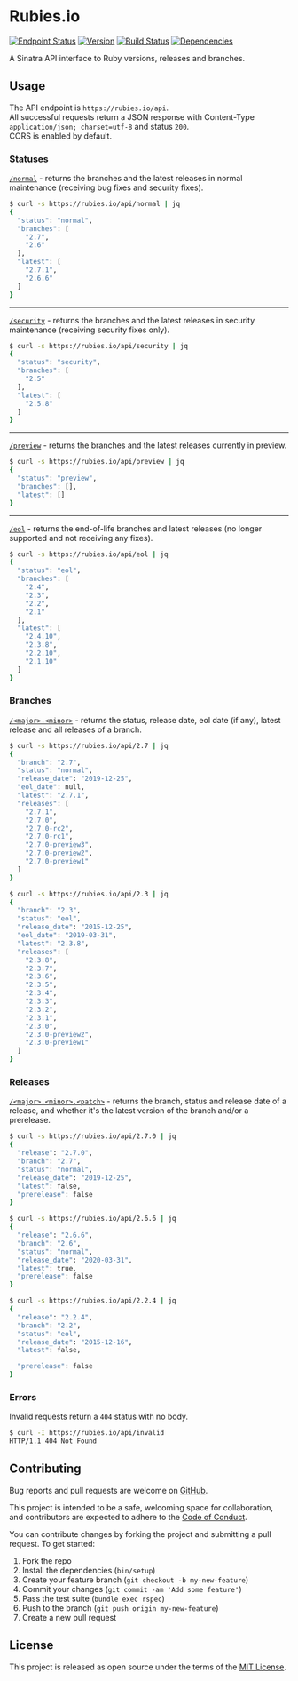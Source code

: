 # Rubies.io

[![Endpoint Status](https://img.shields.io/website?down_message=offline&label=endpoint&up_message=online&url=https%3A%2F%2Frubies.io)](https://rubies.io)
[![Version](https://img.shields.io/badge/dynamic/json?color=brightgreen&label=version&query=%24.version&url=https%3A%2F%2Frubies.io%2Fapi%2Fversion)](https://rubies.io/api/version)
[![Build Status](https://travis-ci.org/epistrephein/rubies.svg?branch=master)](https://travis-ci.org/epistrephein/rubies)
[![Dependencies](https://badges.depfu.com/badges/90e3488355f731bba22b6984fbd8effe/overview.svg)](https://depfu.com/github/epistrephein/rubies?project_id=5864)

A Sinatra API interface to Ruby versions, releases and branches.

## Usage

The API endpoint is `https://rubies.io/api`.  
All successful requests return a JSON response with Content-Type `application/json; charset=utf-8` and status `200`.  
CORS is enabled by default.

### Statuses

[`/normal`](https://rubies.io/api/normal) - returns the branches and the latest releases in normal maintenance (receiving bug fixes and security fixes).

```bash
$ curl -s https://rubies.io/api/normal | jq
{
  "status": "normal",
  "branches": [
    "2.7",
    "2.6"
  ],
  "latest": [
    "2.7.1",
    "2.6.6"
  ]
}
```

---

[`/security`](https://rubies.io/api/security) - returns the branches and the latest releases in security maintenance (receiving security fixes only).

```bash
$ curl -s https://rubies.io/api/security | jq
{
  "status": "security",
  "branches": [
    "2.5"
  ],
  "latest": [
    "2.5.8"
  ]
}
```

---

[`/preview`](https://rubies.io/api/preview) - returns the branches and the latest releases currently in preview.

```bash
$ curl -s https://rubies.io/api/preview | jq
{
  "status": "preview",
  "branches": [],
  "latest": []
}
```

---

[`/eol`](https://rubies.io/api/eol) - returns the end-of-life branches and latest releases (no longer supported and not receiving any fixes).

```bash
$ curl -s https://rubies.io/api/eol | jq
{
  "status": "eol",
  "branches": [
    "2.4",
    "2.3",
    "2.2",
    "2.1"
  ],
  "latest": [
    "2.4.10",
    "2.3.8",
    "2.2.10",
    "2.1.10"
  ]
}
```

### Branches

[`/<major>.<minor>`](https://rubies.io/api/2.7) - returns the status, release date, eol date (if any), latest release and all releases of a branch.

```bash
$ curl -s https://rubies.io/api/2.7 | jq
{
  "branch": "2.7",
  "status": "normal",
  "release_date": "2019-12-25",
  "eol_date": null,
  "latest": "2.7.1",
  "releases": [
    "2.7.1",
    "2.7.0",
    "2.7.0-rc2",
    "2.7.0-rc1",
    "2.7.0-preview3",
    "2.7.0-preview2",
    "2.7.0-preview1"
  ]
}
```

```bash
$ curl -s https://rubies.io/api/2.3 | jq
{
  "branch": "2.3",
  "status": "eol",
  "release_date": "2015-12-25",
  "eol_date": "2019-03-31",
  "latest": "2.3.8",
  "releases": [
    "2.3.8",
    "2.3.7",
    "2.3.6",
    "2.3.5",
    "2.3.4",
    "2.3.3",
    "2.3.2",
    "2.3.1",
    "2.3.0",
    "2.3.0-preview2",
    "2.3.0-preview1"
  ]
}
```

### Releases

[`/<major>.<minor>.<patch>`](https://rubies.io/api/2.7.0) - returns the branch, status and release date of a release, and whether it's the latest version of the branch and/or a prerelease.

```bash
$ curl -s https://rubies.io/api/2.7.0 | jq
{
  "release": "2.7.0",
  "branch": "2.7",
  "status": "normal",
  "release_date": "2019-12-25",
  "latest": false,
  "prerelease": false
}
```

```bash
$ curl -s https://rubies.io/api/2.6.6 | jq
{
  "release": "2.6.6",
  "branch": "2.6",
  "status": "normal",
  "release_date": "2020-03-31",
  "latest": true,
  "prerelease": false
}
```

```bash
$ curl -s https://rubies.io/api/2.2.4 | jq
{
  "release": "2.2.4",
  "branch": "2.2",
  "status": "eol",
  "release_date": "2015-12-16",
  "latest": false,

  "prerelease": false
}
```

### Errors

Invalid requests return a `404` status with no body.

```bash
$ curl -I https://rubies.io/api/invalid
HTTP/1.1 404 Not Found
```

## Contributing

Bug reports and pull requests are welcome on [GitHub](https://github.com/epistrephein/rubies).

This project is intended to be a safe, welcoming space for collaboration,
and contributors are expected to adhere to the [Code of Conduct](https://github.com/epistrephein/rubies/blob/master/CODE_OF_CONDUCT.md).

You can contribute changes by forking the project and submitting a pull request. To get started:

1. Fork the repo
2. Install the dependencies (`bin/setup`)
3. Create your feature branch (`git checkout -b my-new-feature`)
4. Commit your changes (`git commit -am 'Add some feature'`)
5. Pass the test suite (`bundle exec rspec`)
6. Push to the branch (`git push origin my-new-feature`)
7. Create a new pull request

## License

This project is released as open source under the terms of the [MIT License](https://github.com/epistrephein/rubies/blob/master/LICENSE).
